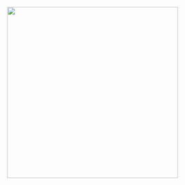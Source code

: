 <p allign="Center">
  <img src="https://i.pinimg.com/originals/cd/65/01/cd6501ab083aeccae56d7e4c2c16fd6f.gif" width=400px%>
</p>
